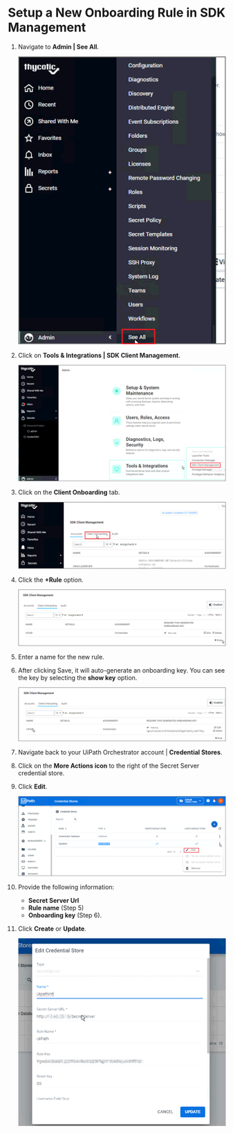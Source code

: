 [title]: # ( Setup a New Onboarding Rule in SDK Management)
[tags]: # (configuration, onboarding rule)
[priority]: # (204)
# Setup a New Onboarding Rule in SDK Management

1. Navigate to __Admin | See All__.

   ![Log in](images/config23.png)
1. Click on __Tools & Integrations | SDK Client Management__.

   ![Log in](images/config24.png)
1. Click on the __Client Onboarding__ tab.

   ![Log in](images/config25.png)
1. Click the __+Rule__ option.

   ![Log in](images/config26.png)
1. Enter a name for the new rule.
1. After clicking Save, it will auto-generate an onboarding key. You can see the key by selecting the __show key__ option.

   ![Log in](images/config27.png)
1. Navigate back to your UiPath Orchestrator account | __Credential Stores__.
1. Click on the __More Actions icon__ to the right of the Secret Server credential store.
1. Click __Edit__.

   ![Log in](images/config28.png)
1. Provide the following information:
   * __Secret Server Url__
   * __Rule name__ (Step 5)
   * __Onboarding key__ (Step 6).

1. Click __Create__ or __Update__.

   ![Log in](images/config29.png)

